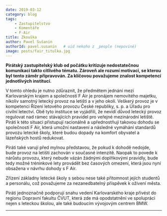 ```yaml
---
date: 2019-03-12
category: blog
tags:
    - Zastupitelstvo
    - Komentáře
    - F-Air
title: Zkouška
author: Pavel Sušanin
authorId: pavel.susanin   # uid nekoho z _people (nepoviné)
image: posts/fair_titulka.jpg
---
```

**Pirátský zastupitelský klub od počátku kritizuje nedostatečnou komunikaci takto citlivého tématu. Zároveň ale rozumí motivaci, se kterou byl tento záměr připravován. Za klíčovou považujeme znalost kompetencí jednotlivých institucí.** 

V tomto ohledu je nutno zdůraznit, že předmětem jednání mezi Karlovarským krajem a společností F Air je pronájem nemovitého majetku, nikoliv samotný letecký provoz na letišti a v jeho okolí. Veškerý provoz je v kompetenci Řízení letového provozu České republiky, s. p. a Úřadu pro civilní letectví. Obě tyto instituce se vyjádřili, že nevidí důvod letecký provoz regulovat nad rámec stávajících pravidel pro veřejné mezinárodní letiště. Piráti k této situaci přistupují racionálně a upřednostňují takovou dohodu se společností F Air, která umožní nastavení a následné vymáhání standardů provozu letecké školy, které budou dopady na komfort obyvatel a lázeňských hostů redukovat.

  

Piráti také varují před mylnou představou, že pokud k dohodě nedojde, bude provoz na letišti zachován v současné intenzitě. Naopak to povede k nárůstu provozu, který nebude vázán žádnými doplňkovými pravidly, bude tedy možné tréninkové lety provádět bez časových omezení, která jsou nyní obsažena v návrhu dohody s F Air.

  

Zřízení základny letecké školy s sebou nese také přítomnost jejích studentů a personálu, což považujeme za nezanedbatelný příspěvek k oživení města.

  

Piráti jednoznačně podporují snahu vedení Karlovarského kraje přivést do regionu Dopravní fakultu ČVUT, která zde má opodstatnění ve spolupráci nejen s leteckou školou, ale také budoucím vývojovým centrem BMW.

- - -
